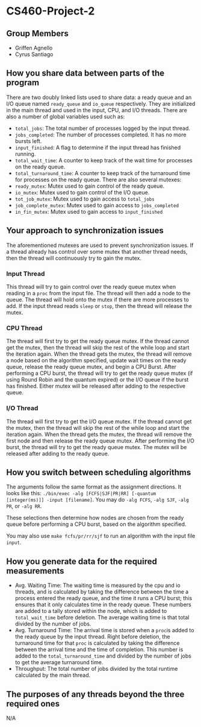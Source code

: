 # CS460-Project-2
## Group Members
- Griffen Agnello
- Cyrus Santiago
##  How you share data between parts of the program
There are two doubly linked lists used to share data: a ready queue and an I/O queue named `ready_queue` and `io_queue` respectively. They are initialized in
the main thread and used in the input, CPU, and I/O threads. There are also a number of global variables used such as:
- `total_jobs`: The total number of processes logged by the input thread.
- `jobs_completed`: The number of processes completed. It has no more bursts left.
- `input_finished`: A flag to determine if the input thread has finished running.
- `total_wait_time`: A counter to keep track of the wait time for processes on the ready queue.
- `total_turnaround_time`: A counter to keep track of the turnaround time for processes on the ready queue.
There are also several mutexes:
- `ready_mutex`: Mutex used to gain control of the ready queue.
- `io_mutex`: Mutex used to gain control of the I/O queue.
- `tot_job_mutex`: Mutex used to gain access to `total_jobs`
- `job_complete_mutex`: Mutex used to gain access to `jobs_completed`
- `in_fin_mutex`: Mutex used to gain access to `input_finished`
## Your approach to synchronization issues
The aforementioned mutexes are used to prevent synchronization issues. If
a thread already has control over some mutex that another thread needs, then
the thread will continuously try to gain the mutex.
### Input Thread
This thread will try to gain control over the ready queue mutex when reading in
a `proc` from the input file. The thread will then add a node to the queue. The
thread will hold onto the mutex if there are more processes to add. If the input
thread reads `sleep` or `stop`, then the thread will release the mutex.
### CPU Thread
The thread will first try to get the ready queue mutex. If the thread cannot get the mutex, then the thread will skip the rest of the while loop and start the
iteration again. When the thread gets the mutex, the thread will remove a node based on the algorithm specified, update wait times on the ready queue, release
the ready queue mutex, and begin a CPU Burst. After performing a CPU burst, the thread will try to get the ready queue mutex (if using Round Robin and the
quantum expired) or the I/O queue if the burst has finished. Either mutex will be released after adding to the respective queue.
### I/O Thread
The thread will first try to get the I/O queue mutex. If the thread cannot get the mutex, then the thread will skip the rest of the while loop and start the
iteration again. When the thread gets the mutex, the thread will remove the first node and then release the ready queue mutex. After performing the I/O burst,
the thread will try to get the ready queue mutex. The mutex will be released after adding to the ready queue.
## How you switch between scheduling algorithms
The arguments follow the same format as the assignment directions. It looks like this: `./bin/exec -alg [FCFS|SJF|PR|RR] [-quantum [integer(ms)]] -input [filename]`. You may do `-alg FCFS`, `-alg SJF`, `-alg PR`, or `-alg RR`. 

These selections then determine how nodes are chosen from the ready queue before performing a CPU burst, based on the algorithm specified.

You may also use `make fcfs/pr/rr/sjf` to run an algorithm with the input file `input`.
## How you generate data for the required measurements
- Avg. Waiting Time: The waiting time is measured by the cpu and io threads, and is calculated by taking the difference between the time a process entered the
ready queue, and the time it runs a CPU burst; this ensures that it only calculates time in the ready queue. These numbers are added to a tally stored within
the node, which is added to `total_wait_time` before deletion. The average waiting time is that total divided by the number of jobs.
- Avg. Turnaround Time: The arrival time is stored when a `proc`is added to the ready queue by the input thread. Right before deletion, the turnaround time for
that `proc` is calculated by taking the difference between the arrival time and the time of completion. This number is added to the `total_turnaround_time`
and divided by the number of jobs to get the average turnaround time.
- Throughput: The total number of jobs divided by the total runtime calculated by the main thread. 
## The purposes of any threads beyond the three required ones
N/A